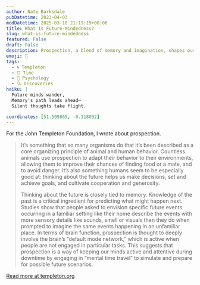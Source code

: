 ```yaml
---
author: Nate Barksdale
pubDatetime: 2023-04-03
modDatetime: 2025-03-18 21:19:19+00:00
title: What Is Future-Mindedness?
slug: what-is-future-mindedness
featured: False
draft: False
description: Prospection, a blend of memory and imagination, shapes our decisions and survival strategies through "mental time travel."
emoji: 🔮
tags:
  - 🌀 Templeton
  - ⏰ Time
  - 🧠 Psychology
  - 🔍 Discoveries
haiku: |
  Future minds wander,  
  Memory's path leads ahead—  
  Silent thoughts take flight.

coordinates: [51.509865, -0.118092]
---
```


For the John Templeton Foundation, I wrote about prospection.

> It’s something that so many organisms do that it’s been described as a core organizing principle of animal and human behavior. Countless animals use prospection to adapt their behavior to their environments, allowing them to improve their chances of finding food or a mate, and to avoid danger. It’s also something humans seem to be especially good at: thinking about the future helps us make decisions, set and achieve goals, and cultivate cooperation and generosity.
>
> Thinking about the future is closely tied to memory. Knowledge of the past is a critical ingredient for predicting what might happen next. Studies show that people asked to envision specific future events occurring in a familiar setting like their home describe the events with more sensory details like sounds, smell or visuals then they do when prompted to imagine the same events happening in an unfamiliar place. In terms of brain function, prospection is thought to deeply involve the brain’s “default mode network,” which is active when people are not engaged in particular tasks. This suggests that prospection is a way of keeping our minds active and attentive during downtime by engaging in “mental time travel” to simulate and prepare for possible future scenarios.

[Read more at templeton.org](https://www.templeton.org/news/what-is-future-mindedness)
